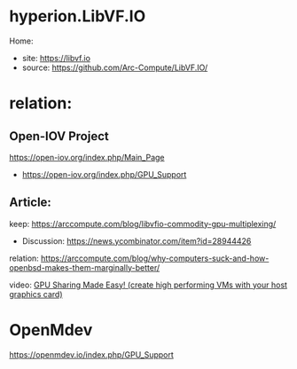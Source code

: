 # hyperion.LibVF.IO
Home:
- site: https://libvf.io
- source: https://github.com/Arc-Compute/LibVF.IO/

# relation:
## Open-IOV Project
https://open-iov.org/index.php/Main_Page
- https://open-iov.org/index.php/GPU_Support

## Article:
keep: https://arccompute.com/blog/libvfio-commodity-gpu-multiplexing/
- Discussion: https://news.ycombinator.com/item?id=28944426

relation: https://arccompute.com/blog/why-computers-suck-and-how-openbsd-makes-them-marginally-better/

video: [GPU Sharing Made Easy! (create high performing VMs with your host graphics card)](https://youtu.be/8pVrTyLqV_I)


# OpenMdev
https://openmdev.io/index.php/GPU_Support

